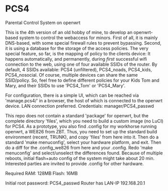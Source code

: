 # PCS4
Parental Control System on openwrt

This is the 4th version of an old hobby of mine, to develop an openwrt-based system to control the webaccess for minors.
First of all, it is mainly DNS-based, with some special firewall rules to prevent bypassing.
Second, it is using a database for the storage of the access policies.
The very special feature, so far, is the mapping of policy to the clients device:
It happens automatically, and permanently, during _first_ successful wifi connection to the web, using one of four available SSIDs of the router.
By default, 4 SSIDs available: PCS4 (unfiltered), PCS4_noads, PCS4_kids, PCS4_nosocial.
Of course, multiple devices can share the same SSID/policy.
So, feel free to define different policies for your Kids Tom and Mary, and their SSIDs to use 'PCS4_Tom' or 'PCS4_Mary'.

For configuration, there is a simple UI, which can be reached via 'manage.pcs4/' in a browser, the host of which is connected to the openwrt device. LAN connection preferred.
Credentials: manager/PCS4_passwd

This repo does not contain a standard 'package' for openwrt, but the complete directory 'files', which you need to build a custom image (no LuCI) for PCS4.
As a prototype, you also find .config for my workhorse running openwrt, a WE826 from ZBT.
Thus, you need to set up the standard build environment (recent, TRUNK), and copy 'files' from here into it.
Then do a standard 'make menuconfig', select your hardware platform, and exit. Then do a diff for the .config_we826 from here and your .config.
Redo 'make menuconfig' and select/unselect the differences found.
Because of multiple reboots, initial flash+auto config of the system might take about 20 min. 
Interested parties are invited to provide .config for other hardware.

Required RAM: 128MB
Flash: 16MB

Initial root password: PCS4_passwd
Router has LAN-IP 192.168.20.1

